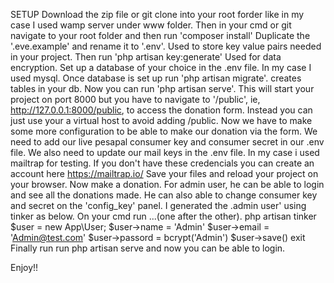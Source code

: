 SETUP
Download the zip file or git clone into your root forder like in my case I used wamp server under www folder.
Then in your cmd or git navigate to your root folder and then run 'composer install'
Duplicate the '.eve.example' and rename it to '.env'. Used to store key value pairs needed in your project.
Then run 'php artisan key:generate' Used for data encryption.
Set up a database of your choice in the .env file. In my case I used mysql.
Once database is set up run 'php artisan migrate'. creates tables in your db.
Now you can run 'php artisan serve'. This will start your project on port 8000 but you have to navigate to '/public', ie, http://127.0.0.1:8000/public, to access the donation form. Instead you can just use your a virtual host to avoid adding /public.
Now we have to make some more configuration to be able to make our donation via the form. We need to add our live pesapal consumer key and consumer secret in our .env file.
We also need to update our mail keys in the .env file. In my case i used mailtrap for testing. If you don't have these credencials you can create an account here https://mailtrap.io/
Save your files and reload your project on your browser. Now make a donation.
For admin user, he can be able to login and see all the donations made. He can also able to change consumer key and secret on the 'config_key' panel. I generated the .admin user' using tinker as below. On your cmd run ...(one after the other).
    php artisan tinker
    $user = new App\User;
    $user->name = 'Admin'
    $user->email = 'Admin@test.com'
    $user->passord = bcrypt('Admin')
    $user->save()
    exit
Finally run run php artisan serve and now you can be able to login.

Enjoy!!





